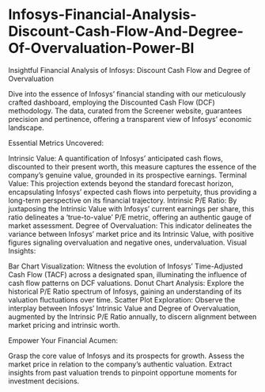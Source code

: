 # Infosys-Financial-Analysis-Discount-Cash-Flow-And-Degree-Of-Overvaluation-Power-BI
Insightful Financial Analysis of Infosys: Discount Cash Flow and Degree of Overvaluation 

Dive into the essence of Infosys’ financial standing with our meticulously crafted dashboard, employing the Discounted Cash Flow (DCF) methodology. The data, curated from the Screener website, guarantees precision and pertinence, offering a transparent view of Infosys’ economic landscape.

Essential Metrics Uncovered:

Intrinsic Value: A quantification of Infosys’ anticipated cash flows, discounted to their present worth, this measure captures the essence of the company’s genuine value, grounded in its prospective earnings.
Terminal Value: This projection extends beyond the standard forecast horizon, encapsulating Infosys’ expected cash flows into perpetuity, thus providing a long-term perspective on its financial trajectory.
Intrinsic P/E Ratio: By juxtaposing the Intrinsic Value with Infosys’ current earnings per share, this ratio delineates a ‘true-to-value’ P/E metric, offering an authentic gauge of market assessment.
Degree of Overvaluation: This indicator delineates the variance between Infosys’ market price and its Intrinsic Value, with positive figures signaling overvaluation and negative ones, undervaluation.
Visual Insights:

Bar Chart Visualization: Witness the evolution of Infosys’ Time-Adjusted Cash Flow (TACF) across a designated span, illuminating the influence of cash flow patterns on DCF valuations.
Donut Chart Analysis: Explore the historical P/E Ratio spectrum of Infosys, gaining an understanding of its valuation fluctuations over time.
Scatter Plot Exploration: Observe the interplay between Infosys’ Intrinsic Value and Degree of Overvaluation, augmented by the Intrinsic P/E Ratio annually, to discern alignment between market pricing and intrinsic worth.

Empower Your Financial Acumen:

Grasp the core value of Infosys and its prospects for growth.
Assess the market price in relation to the company’s authentic valuation.
Extract insights from past valuation trends to pinpoint opportune moments for investment decisions.

